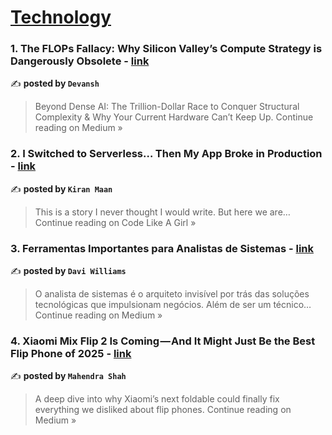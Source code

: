 
<h1><a href=https://medium.com/tag/technology/recommended target="_blank" rel="noopener noreferrer">Technology</a></h1>
<h3>1. The FLOPs Fallacy: Why Silicon Valley’s Compute Strategy is Dangerously Obsolete - <a href="https://machine-learning-made-simple.medium.com/the-flops-fallacy-why-silicon-valleys-compute-strategy-is-dangerously-obsolete-1e1e33ca1fcd?source=rss------technology-5" target="_blank" rel="noopener noreferrer">link</a></h3>

✍️ **posted by `Devansh`**

<blockquote>Beyond Dense AI: The Trillion-Dollar Race to Conquer Structural Complexity & Why Your Current Hardware Can’t Keep Up.
Continue reading on Medium »</blockquote>

<h3>2. I Switched to Serverless… Then My App Broke in Production - <a href="https://code.likeagirl.io/i-switched-to-serverless-then-my-app-broke-in-production-98c2fc77bdcb?source=rss------technology-5" target="_blank" rel="noopener noreferrer">link</a></h3>

✍️ **posted by `Kiran Maan`**

<blockquote>This is a story I never thought I would write. But here we are…
Continue reading on Code Like A Girl »</blockquote>

<h3>3. Ferramentas Importantes para Analistas de Sistemas - <a href="https://medium.com/@davi.williams.dw/ferramentas-importantes-para-analistas-de-sistemas-75c6d4dcb8a7?source=rss------technology-5" target="_blank" rel="noopener noreferrer">link</a></h3>

✍️ **posted by `Davi Williams`**

<blockquote>O analista de sistemas é o arquiteto invisível por trás das soluções tecnológicas que impulsionam negócios. Além de ser um técnico…
Continue reading on Medium »</blockquote>

<h3>4. Xiaomi Mix Flip 2 Is Coming — And It Might Just Be the Best Flip Phone of 2025 - <a href="https://medium.com/@bright.mahen/xiaomi-mix-flip-2-is-coming-and-it-might-just-be-the-best-flip-phone-of-2025-7d9ab81c8a5b?source=rss------technology-5" target="_blank" rel="noopener noreferrer">link</a></h3>

✍️ **posted by `Mahendra Shah`**

<blockquote>A deep dive into why Xiaomi’s next foldable could finally fix everything we disliked about flip phones.
Continue reading on Medium »</blockquote>

